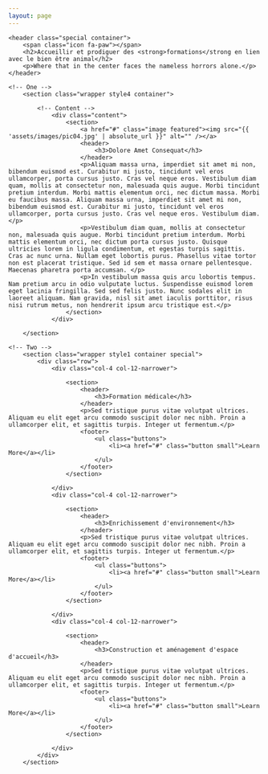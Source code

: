 ```yaml
---
layout: page
---
```

<article id="main">

    <header class="special container">
        <span class="icon fa-paw"></span>
        <h2>Accueillir et prodiguer des <strong>formations</strong en lien avec le bien être animal</h2>
        <p>Where that in the center faces the nameless horrors alone.</p>
    </header>

    <!-- One -->
        <section class="wrapper style4 container">

            <!-- Content -->
                <div class="content">
                    <section>
                        <a href="#" class="image featured"><img src="{{ 'assets/images/pic04.jpg' | absolute_url }}" alt="" /></a>
                        <header>
                            <h3>Dolore Amet Consequat</h3>
                        </header>
                        <p>Aliquam massa urna, imperdiet sit amet mi non, bibendum euismod est. Curabitur mi justo, tincidunt vel eros ullamcorper, porta cursus justo. Cras vel neque eros. Vestibulum diam quam, mollis at consectetur non, malesuada quis augue. Morbi tincidunt pretium interdum. Morbi mattis elementum orci, nec dictum massa. Morbi eu faucibus massa. Aliquam massa urna, imperdiet sit amet mi non, bibendum euismod est. Curabitur mi justo, tincidunt vel eros ullamcorper, porta cursus justo. Cras vel neque eros. Vestibulum diam.</p>
                        <p>Vestibulum diam quam, mollis at consectetur non, malesuada quis augue. Morbi tincidunt pretium interdum. Morbi mattis elementum orci, nec dictum porta cursus justo. Quisque ultricies lorem in ligula condimentum, et egestas turpis sagittis. Cras ac nunc urna. Nullam eget lobortis purus. Phasellus vitae tortor non est placerat tristique. Sed id sem et massa ornare pellentesque. Maecenas pharetra porta accumsan. </p>
                        <p>In vestibulum massa quis arcu lobortis tempus. Nam pretium arcu in odio vulputate luctus. Suspendisse euismod lorem eget lacinia fringilla. Sed sed felis justo. Nunc sodales elit in laoreet aliquam. Nam gravida, nisl sit amet iaculis porttitor, risus nisi rutrum metus, non hendrerit ipsum arcu tristique est.</p>
                    </section>
                </div>

        </section>

    <!-- Two -->
        <section class="wrapper style1 container special">
            <div class="row">
                <div class="col-4 col-12-narrower">

                    <section>
                        <header>
                            <h3>Formation médicale</h3>
                        </header>
                        <p>Sed tristique purus vitae volutpat ultrices. Aliquam eu elit eget arcu commodo suscipit dolor nec nibh. Proin a ullamcorper elit, et sagittis turpis. Integer ut fermentum.</p>
                        <footer>
                            <ul class="buttons">
                                <li><a href="#" class="button small">Learn More</a></li>
                            </ul>
                        </footer>
                    </section>

                </div>
                <div class="col-4 col-12-narrower">

                    <section>
                        <header>
                            <h3>Enrichissement d'environnement</h3>
                        </header>
                        <p>Sed tristique purus vitae volutpat ultrices. Aliquam eu elit eget arcu commodo suscipit dolor nec nibh. Proin a ullamcorper elit, et sagittis turpis. Integer ut fermentum.</p>
                        <footer>
                            <ul class="buttons">
                                <li><a href="#" class="button small">Learn More</a></li>
                            </ul>
                        </footer>
                    </section>

                </div>
                <div class="col-4 col-12-narrower">

                    <section>
                        <header>
                            <h3>Construction et aménagement d'espace d'accueil</h3>
                        </header>
                        <p>Sed tristique purus vitae volutpat ultrices. Aliquam eu elit eget arcu commodo suscipit dolor nec nibh. Proin a ullamcorper elit, et sagittis turpis. Integer ut fermentum.</p>
                        <footer>
                            <ul class="buttons">
                                <li><a href="#" class="button small">Learn More</a></li>
                            </ul>
                        </footer>
                    </section>

                </div>
            </div>
        </section>

</article>